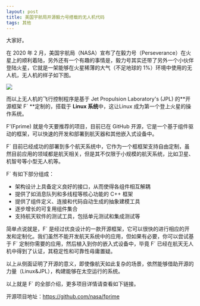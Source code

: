 ```yaml
---
layout: post
title: 美国宇航局开源毅力号搭载的无人机代码
tags: 其他
---
```


大家好。

在 2020 年 2 月，美国宇航局（NASA）宣布了在毅力号（Perseverance）在火星上的顺利着陆，另外还有一个有趣的事情是，毅力号其实还带了另外一个小伙伴登陆火星，它就是一架能够在火星稀薄的大气（不足地球的 1%）环境中使用的无人机，无人机的样子如下图。

![](https://7465-test-3c9b5e-books-1301492295.tcb.qcloud.la/images/compress_yilihao_wurenji.jpeg)

而以上无人机的飞行控制程序是基于 Jet Propulsion Laboratory's (JPL) 的**开源框架 F´ **定制的，搭载于 **Linux 系统**中，这让Linux 成为第一个登上火星的操作系统。

F’(Fprime) 就是今天要推荐的项目，目前已在 GitHub 开源，它是一个基于组件驱动的框架，可以快速的开发和部署到航天器和其他嵌入式设备中。

F´ 目前已经成功的部署到多个航天系统中，它作为一个框框架支持自由定制，虽然目前应用的领域都是航天相关，但是其不仅限于小规模的航天系统，比如卫星、机智号等小型无人机等。

F´ 有如下部分组成：

- 架构设计上具备定义良好的接口，从而使得各组件相互解耦
- 提供了如消息队列和多线程等核心功能的 C++ 框架
- 提供了组件定义、连接和代码自动生成的抽象建模工具
- 逐步增长的可复用组件集合
- 支持航天软件的测试工具，包括单元测试和集成测试等

简单点说就是，F´ 是经过优良设计的一款开源框架，它可以很快的进行相应的开发和定制化。我们虽然不能开发航天系统中的应用，但如果有必要，你可以尝试基于 F´ 定制你需要的应用，然后植入到你的嵌入式设备中，毕竟 F´ 已经在航天无人机中得到了认证，其稳定性和可靠性毋庸置疑。

以上从侧面证明了开源的意义，即使像航天如此复杂的场景，依然能够借助开源的力量（Linux&JPL），构建能够在太空运行的系统。

以上就是 F´ 的全部介绍，更多项目详情请查看如下链接。

开源项目地址：https://github.com/nasa/fprime
